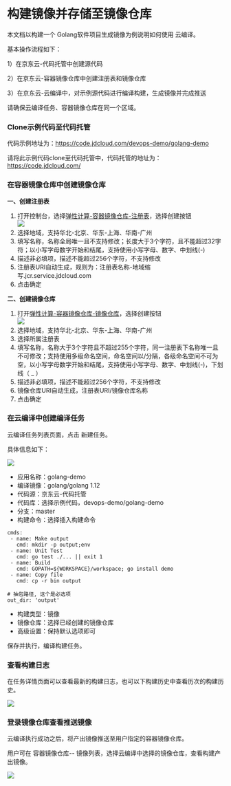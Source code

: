 # 构建镜像并存储至镜像仓库

本文档以构建一个 Golang软件项目生成镜像为例说明如何使用 云编译。


基本操作流程如下：

1）在京东云-代码托管中创建源代码

2）在京东云-容器镜像仓库中创建注册表和镜像仓库

3）在京东云-云编译中，对示例源代码进行编译构建，生成镜像并完成推送

请确保云编译任务、容器镜像仓库在同一个区域。

### Clone示例代码至代码托管

代码示例地址为：https://code.jdcloud.com/devops-demo/golang-demo

请将此示例代码clone至代码托管中，代码托管的地址为：https://code.jdcloud.com/

### 在容器镜像仓库中创建镜像仓库

**一、创建注册表**

 1. 打开控制台，选择[弹性计算-容器镜像仓库-注册表](https://cns-console.jdcloud.com/host/containerregistry/list)，选择创建按钮  
    ![](https://github.com/jdcloudcom/cn/blob/edit/image/Elastic-Compute/Container-Registry/创建注册表页面.png)  
 2. 选择地域，支持华北-北京、华东-上海、华南-广州  
 3. 填写名称，名称全局唯一且不支持修改；长度大于3个字符，且不能超过32字符；以小写字母数字开始和结尾，支持使用小写字母、数字、中划线(-)  
 4. 描述非必填项，描述不能超过256个字符，不支持修改  
 5. 注册表URI自动生成，规则为：注册表名称-地域缩写.jcr.service.jdcloud.com  
 6. 点击确定  

**二、创建镜像仓库**

 1. 打开[弹性计算-容器镜像仓库-镜像仓库](https://cns-console.jdcloud.com/host/containerrepository/list)，选择创建按钮  
 ![](https://github.com/jdcloudcom/cn/blob/edit/image/Elastic-Compute/Container-Registry/新建镜像仓库.png)  
 2. 选择地域，支持华北-北京、华东-上海、华南-广州  
 3. 选择所属注册表  
 4. 填写名称，名称大于3个字符且不超过255个字符，同一注册表下名称唯一且不可修改；支持使用多级命名空间，命名空间以/分隔，各级命名空间不可为空，以小写字母数字开始和结尾，支持使用小写字母、数字、中划线(-)，下划线（ _ ）  
 5. 描述非必填项，描述不能超过256个字符，不支持修改  
 6. 镜像仓库URI自动生成，注册表URI/镜像仓库名称  
 7. 点击确定  



### 在云编译中创建编译任务

云编译任务列表页面，点击 新建任务。

具体信息如下：

   ![](/image/codebuild/best-ct.PNG)
   
-  应用名称：golang-demo
-  编译镜像：golang/golang 1.12
-  代码源：京东云-代码托管
-  代码库：选择示例代码，devops-demo/golang-demo
-  分支：master
-  构建命令：选择插入构建命令
 ```
cmds:
  - name: Make output
    cmd: mkdir -p output;env
  - name: Unit Test
    cmd: go test ./... || exit 1
  - name: Build
    cmd: GOPATH=${WORKSPACE}/workspace; go install demo
  - name: Copy file
    cmd: cp -r bin output

# 抽包路径, 这个是必选项
out_dir: 'output'

 ```
-  构建类型：镜像
-  镜像仓库：选择已经创建的镜像仓库
-  高级设置：保持默认选项即可


保存并执行，编译构建任务。

 
### 查看构建日志

在任务详情页面可以查看最新的构建日志，也可以下构建历史中查看历次的构建历史。

   ![](/image/codebuild/best-log.PNG)

### 登录镜像仓库查看推送镜像

云编译执行成功之后，将产出镜像推送至用户指定的容器镜像仓库。

用户可在 容器镜像仓库-- 镜像列表，选择云编译中选择的镜像仓库，查看构建产出镜像。

   ![](/image/codebuild/best-image.PNG)


